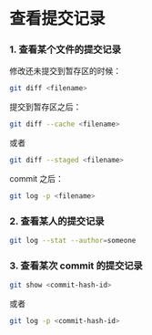 
# 查看提交记录

### 1. 查看某个文件的提交记录

修改还未提交到暂存区的时候：

```bash
git diff <filename>
```


提交到暂存区之后：

```bash
git diff --cache <filename>
```

或者

```bash
git diff --staged <filename>
```

commit 之后：

```bash
git log -p <filename>
```
### 2. 查看某人的提交记录

```bash
git log --stat --author=someone
```

### 3. 查看某次 commit 的提交记录

```bash
git show <commit-hash-id>
```

或者

```bash
git log -p <commit-hash-id>
```
